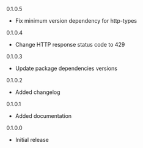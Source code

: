 0.1.0.5
* Fix minimum version dependency for http-types

0.1.0.4
* Change HTTP response status code to 429

0.1.0.3
* Update package dependencies versions

0.1.0.2
* Added changelog

0.1.0.1
* Added documentation

0.1.0.0
* Initial release
